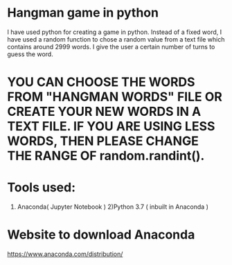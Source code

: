 # Hangman game in python
I have used python for creating a game in python.
Instead of a fixed word, I have used a random function to chose a random value from a text file which contains around 2999 words.
I give the user a certain number of turns to guess the word.
# YOU CAN CHOOSE THE WORDS FROM "HANGMAN WORDS" FILE OR CREATE YOUR NEW WORDS IN A TEXT FILE. IF YOU ARE USING LESS WORDS, THEN PLEASE CHANGE THE RANGE OF random.randint().

# Tools used:
1) Anaconda( Jupyter Notebook )
2)Python 3.7 ( inbuilt in Anaconda )

# Website to download Anaconda
https://www.anaconda.com/distribution/
